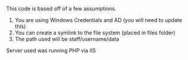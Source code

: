 This code is based off of a few assumptions. 

1) You are using Windows Credentials and AD (you will need to update this)
2) You can create a symlink to the file system (placed in files folder)
3) The path used will be staff/username/data

Server used was running PHP via IIS
